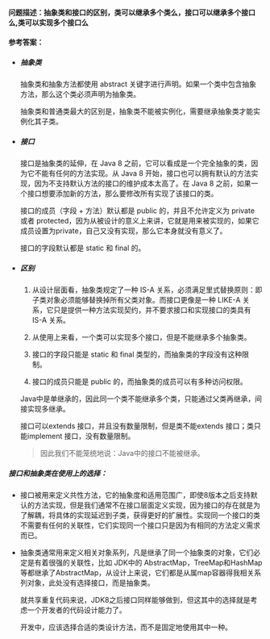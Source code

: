 #### 问题描述：抽象类和接口的区别，类可以继承多个类么，接口可以继承多个接口么,类可以实现多个接口么

#### 参考答案：

- ##### 抽象类

  抽象类和抽象方法都使用 abstract 关键字进行声明。如果一个类中包含抽象方法，那么这个类必须声明为抽象类。

  抽象类和普通类最大的区别是，抽象类不能被实例化，需要继承抽象类才能实例化其子类。

- ##### 接口

  接口是抽象类的延伸，在 Java 8 之前，它可以看成是一个完全抽象的类，因为它不能有任何的方法实现。从 Java 8 开始，接口也可以拥有默认的方法实现，因为不支持默认方法的接口的维护成本太高了。在 Java 8 之前，如果一个接口想要添加新的方法，那么要修改所有实现了该接口的类。

  接口的成员（字段 + 方法）默认都是 public 的，并且不允许定义为 private 或者 protected，因为从被设计的意义上来讲，它就是用来被实现的，如果它成员设置为private，自己又没有实现，那么它本身就没有意义了。

  接口的字段默认都是 static 和 final 的。

- ##### 区别

  1. 从设计层面看，抽象类规定了一种 IS-A 关系，必须满足里式替换原则：即子类对象必须能够替换掉所有父类对象。而接口更像是一种 LIKE-A 关系，它只是提供一种方法实现契约，并不要求接口和实现接口的类具有 IS-A 关系。

  2. 从使用上来看，一个类可以实现多个接口，但是不能继承多个抽象类。

  3. 接口的字段只能是 static 和 final 类型的，而抽象类的字段没有这种限制。

  4. 接口的成员只能是 public 的，而抽象类的成员可以有多种访问权限。

     

  Java中是单继承的，因此同一个类不能继承多个类，只能通过父类再继承，间接实现多继承。

  接口可以extends 接口，并且没有数量限制，但是类不能extends 接口；类只能implement 接口，没有数量限制。

  > 因此我们不能笼统地说：Java中的接口不能被继承。

##### 接口和抽象类在使用上的选择：

- 接口被用来定义共性方法，它的抽象度和适用范围广，即使8版本之后支持默认的方法实现，但是我们通常不在接口层面定义实现，因为接口的存在就是为了解耦，将具体的实现延迟到子类，获得更好的扩展性。实现同一个接口的类不需要有任何的关联性，它们实现同一个接口只是因为有相同的方法定义需求而已。

- 抽象类通常用来定义相关对象系列，凡是继承了同一个抽象类的对象，它们必定是有着很强的关联性，比如 JDK中的 AbstractMap，TreeMap和HashMap等都继承了AbstractMap，从设计上来说，它们都是从属map容器得我相关系列对象，此处没有选择接口，而是抽象类。

  就共享重复代码来说，JDK8之后接口同样能够做到，但这其中的选择就是考虑一个开发者的代码设计能力了。

  开发中，应该选择合适的类设计方法，而不是固定地使用其中一种。



























